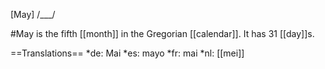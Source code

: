 [May] /___/

#May is the fifth [[month]] in the Gregorian [[calendar]]. It has 31 [[day]]s.

==Translations==
*de: Mai
*es: mayo
*fr: mai
*nl: [[mei]]